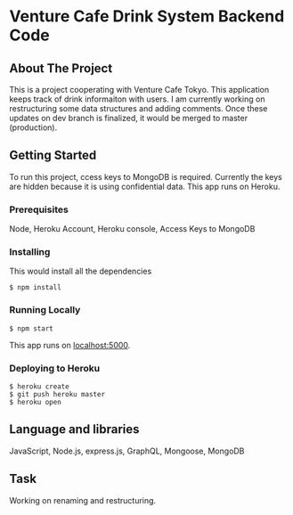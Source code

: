 # Venture Cafe Drink System Backend Code

## About The Project
This is a project cooperating with Venture Cafe Tokyo. This application keeps track of drink informaiton with users. I am currently working on restructuring some data structures and adding comments. Once these updates on dev branch is finalized, it would be merged to master (production).

## Getting Started
To run this project, ccess keys to MongoDB is required. Currently the keys are hidden because it is using confidential data.
This app runs on Heroku.

### Prerequisites
Node, Heroku Account, Heroku console, Access Keys to MongoDB

### Installing
This would install all the dependencies
```
$ npm install
```

### Running Locally
```
$ npm start
```
This app runs on [localhost:5000](http://localhost:5000/).

### Deploying to Heroku

```
$ heroku create
$ git push heroku master
$ heroku open
```

## Language and libraries
JavaScript, Node.js, express.js, GraphQL, Mongoose, MongoDB

## Task
Working on renaming and restructuring.
